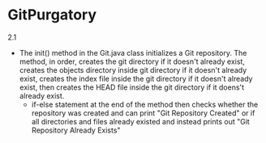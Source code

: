 # GitPurgatory
2.1
- The init() method in the Git.java class initializes a Git repository. The method, in order, creates the git directory if it doesn't already exist, creates the objects directory inside git directory if it doesn't already exist, creates the index file inside the git directory if it doesn't already exist, then creates the HEAD file inside the git directory if it doens't already exist.
    - if-else statement at the end of the method then checks whether the repository was created and can print "Git Repository Created" or if all directories and files already existed and instead prints out "Git Repository Already Exists"


